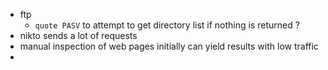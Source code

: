 - ftp
  - `quote PASV` to attempt to get directory list if nothing is returned ?
- nikto sends a lot of requests
- manual inspection of web pages initially can yield results with low traffic
- 
